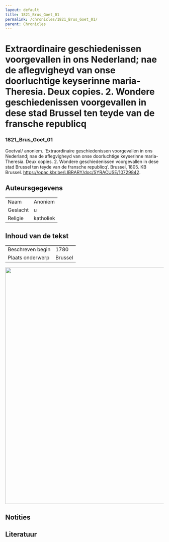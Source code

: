 ```yaml
---
layout: default
title: 1821_Brus_Goet_01
permalink: /chronicles/1821_Brus_Goet_01/
parent: Chronicles
--- 
```



# Extraordinaire geschiedenissen voorgevallen in ons Nederland; nae de aflegvigheyd van onse doorluchtige keyserinne maria-Theresia. Deux copies. 2. Wondere geschiedenissen voorgevallen in dese stad Brussel ten teyde van de fransche republicq 

### 1821_Brus_Goet_01 

Goetval/ anoniem. ‘Extraordinaire geschiedenissen voorgevallen in ons Nederland; nae de aflegvigheyd van onse doorluchtige keyserinne maria-Theresia. Deux copies. 2. Wondere geschiedenissen voorgevallen in dese stad Brussel ten teyde van de fransche republicq’. Brussel, 1805. KB Brussel. https://opac.kbr.be/LIBRARY/doc/SYRACUSE/10729842. 

## Auteursgegevens 

| | | 
| --------------- | --------------- | 
| Naam |  Anoniem | 
| Geslacht | u | 
| Religie | katholiek | 

## Inhoud van de tekst 

| | | 
| --------------- | --------------- | 
| Beschreven begin | 1780 | 
| Plaats onderwerp | Brussel | 

[<img src="..\..\barplots_chronicles\1821_Brus_Goet_01.jpg" width="750"/>](..\..\barplots_chronicles\1821_Brus_Goet_01.jpg) 

## Notities 

## Literatuur 

